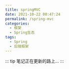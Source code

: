 ```yaml
---
title: springMVC
date: 2021-10-22 00:47:24
permalink: /spring-mvc
categories:
  - 框架
  - Spring生态
tags:
  - Spring
  - 后端框架
---
```


::: tip
笔记正在更新的路上...
:::